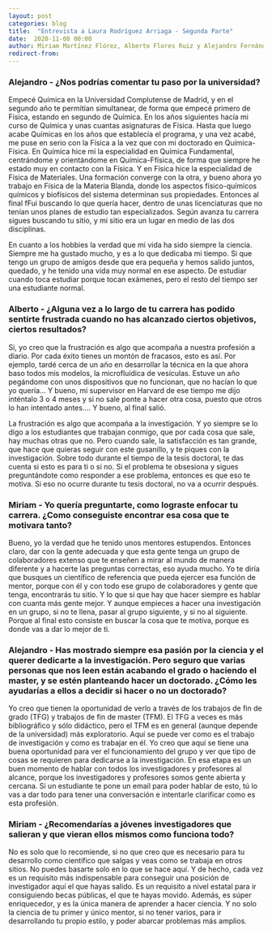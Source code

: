 ```yaml
---
layout: post
categories: blog
title:  "Entrevista a Laura Rodríguez Arriaga - Segunda Parte"
date:  2020-11-08 00:00
author: Miriam Martínez Flórez, Alberto Flores Ruiz y Alejandro Fernández Muñoz
redirect-from:
---
```



### Alejandro - ¿Nos podrías comentar tu paso por la universidad?

Empecé Química en la Universidad Complutense de Madrid, y en el segundo año te
permitían simultanear, de forma que empecé primero de Física, estando en segundo de
Química. En los años siguientes hacía mi curso de Química y unas cuantas asignaturas de
Física. Hasta que luego acabe Químicas en los años que establecía el programa, y una
vez acabé, me puse en serio con la Física a la vez que con mi doctorado en Química-Física.
En Química hice mi la especialidad en Química Fundamental, centrándome y
orientándome en Química-Ffísica, de forma que siempre he estado muy en contacto
con la Física. Y en Física hice la especialidad de Física de Materiales.
Una formación converge con la otra, y bueno ahora yo trabajo en
Física de la Materia Blanda, donde los aspectos físico-químicos
químicos y biofísicos del sistema determinan sus propiedades.
Entonces al final fFui buscando lo que quería hacer, dentro de unas licenciaturas que no tenían
unos planes de estudio tan especializados. Según avanza tu carrera sigues buscando tu sitio, y
mi sitio era un lugar en medio de las dos disciplinas.


En cuanto a los hobbies la verdad que mi vida ha sido siempre la ciencia. Siempre me ha
gustado mucho, y es a lo que dedicaba mi tiempo. Si que tengo un grupo de amigos desde que
era pequeña y hemos salido juntos, quedado, y he tenido una vida muy normal en ese aspecto.
De estudiar cuando toca estudiar porque tocan exámenes, pero el resto del tiempo ser una
estudiante normal.

### Alberto - ¿Alguna vez a lo largo de tu carrera has podido sentirte frustrada cuando no has alcanzado ciertos objetivos, ciertos resultados?

Si, yo creo que la frustración es algo que acompaña a nuestra profesión a diario. Por cada éxito
tienes un montón de fracasos, esto es así. Por ejemplo, tardé cerca de un año en
desarrollar la técnica en la que ahora baso todos mis modelos, la
microfluídica de vesículas. Estuve un año pegándome con
unos dispositivos que no funcionan, que no hacían lo que yo quería… Y bueno, mi supervisor
en Harvard de ese tiempo me dijo inténtalo 3 o 4 meses y si no sale ponte a hacer otra cosa, puesto que otros lo han intentado
antes…. Y bueno, al final salió.

La frustración es algo que acompaña a la investigación. Y yo siempre se lo digo
a los estudiantes que trabajan conmigo, que por cada cosa que sale, hay muchas otras que no.
Pero cuando sale, la satisfacción es tan grande, que hace que quieras seguir con este gusanillo,
y te piques con la investigación. Sobre todo durante el tiempo de la tesis doctoral, te das
cuenta si esto es para ti o si no. Si el problema te obsesiona y sigues preguntándote como
responder a ese problema, entonces es que eso te motiva. Si eso no ocurre durante tu tesis
doctoral, no va a ocurrir después.

### Miriam - Yo quería preguntarte, como lograste enfocar tu carrera. ¿Como conseguiste encontrar esa cosa que te motivara tanto?

Bueno, yo la verdad que he tenido unos mentores estupendos. Entonces claro, dar con la
gente adecuada y que esta gente tenga un grupo de colaboradores extenso que te enseñen a
mirar al mundo de manera diferente y a hacerte las preguntas correctas, eso ayuda mucho. Yo
te diría que busques un científico de referencia que pueda ejercer esa función de mentor,
porque con él y con todo ese grupo de colaboradores y gente que tenga, encontrarás tu sitio. Y lo que si que hay que hacer siempre es hablar con cuanta más
gente mejor. Y aunque empieces a hacer una investigación en un grupo, si no te llena, pasar al
grupo siguiente, y si no al siguiente. Porque al final esto consiste en buscar la cosa que te
motiva, porque es donde vas a dar lo mejor de ti.

### Alejandro - Has mostrado siempre esa pasión por la ciencia y el querer dedicarte a la investigación. Pero seguro que varias personas que nos leen están acabando el grado o haciendo el master, y se estén planteando hacer un doctorado. ¿Cómo les ayudarías a ellos a decidir si hacer o no un doctorado?

Yo creo que tienen la oportunidad de verlo a través de los trabajos de fin de grado (TFG) y
trabajos de fin de master (TFM). El TFG a veces es más bibliográfico y sólo didáctico, pero el
TFM es en general (aunque depende de la universidad) más exploratorio. Aquí
se puede ver como es el trabajo de investigación y como es trabajar en él. Yo creo que aquí se
tiene una buena oportunidad para ver el funcionamiento del grupo y ver que tipo de cosas se
requieren para dedicarse a la investigación. En esa etapa es un buen momento
de hablar con todos los investigadores y profesores al alcance, porque los investigadores y profesores
somos gente abierta y cercana. Si un estudiante te pone un email para poder hablar de
esto, tú lo vas a dar todo para tener una conversación e intentarle clarificar como es esta
profesión.

### Miriam - ¿Recomendarías a jóvenes investigadores que salieran y que vieran ellos mismos como funciona todo?

No es solo que lo recomiende, si no que creo que es necesario para tu desarrollo como
científico que salgas y veas como se trabaja en otros sitios. No puedes basarte solo en lo que
se hace aquí. Y de hecho, cada vez es un requisito más indispensable para conseguir una
posición de investigador aquí el que hayas salido. Es un requisito a nivel estatal para ir
consiguiendo becas públicas, el que te hayas movido. Además, es súper enriquecedor, y es la
única manera de aprender a hacer ciencia. Y no solo la ciencia de tu primer y único mentor, si
no tener varios, para ir desarrollando tu propio estilo, y poder abarcar problemas más
amplios.
